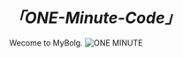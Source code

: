 # *「ONE-Minute-Code」*
Wecome to MyBolg.
![ONE MINUTE](https://github.com/Leno0z/MyBolg/assets/157597971/622ce71d-02e7-4a50-af5e-84f24c1f1784)
